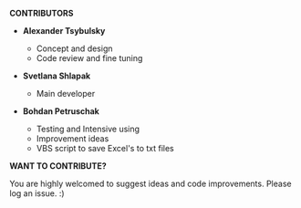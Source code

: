 **CONTRIBUTORS**

* **Alexander Tsybulsky**
  * Concept and design
  * Code review and fine tuning

* **Svetlana Shlapak**
  * Main developer
  
* **Bohdan Petruschak**
  * Testing and Intensive using
  * Improvement ideas
  * VBS script to save Excel's to txt files

**WANT TO CONTRIBUTE?**

You are highly welcomed to suggest ideas and code improvements. Please log an issue. :)
